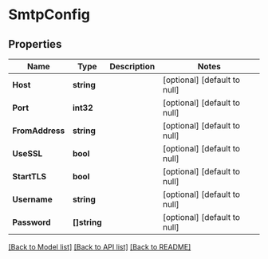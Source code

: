 # SmtpConfig

## Properties
Name | Type | Description | Notes
------------ | ------------- | ------------- | -------------
**Host** | **string** |  | [optional] [default to null]
**Port** | **int32** |  | [optional] [default to null]
**FromAddress** | **string** |  | [optional] [default to null]
**UseSSL** | **bool** |  | [optional] [default to null]
**StartTLS** | **bool** |  | [optional] [default to null]
**Username** | **string** |  | [optional] [default to null]
**Password** | **[]string** |  | [optional] [default to null]

[[Back to Model list]](../README.md#documentation-for-models) [[Back to API list]](../README.md#documentation-for-api-endpoints) [[Back to README]](../README.md)

